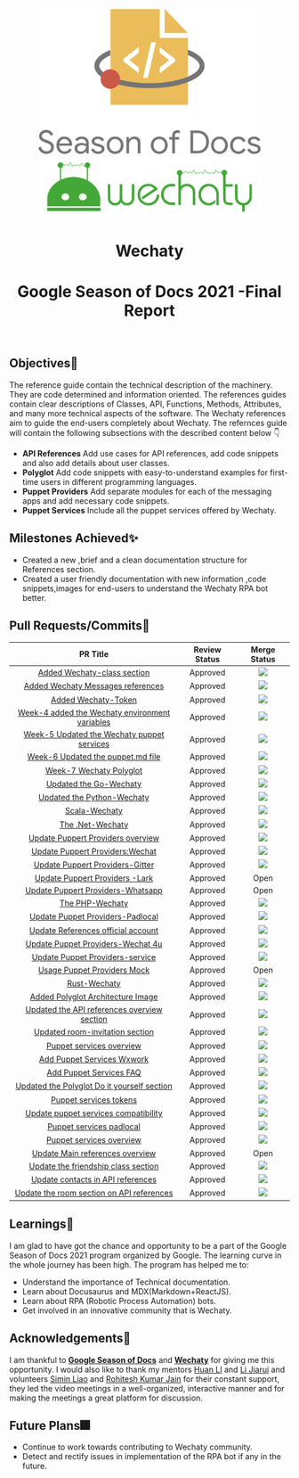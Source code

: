 <div align ="center">
<img src="assets/gsod-2021-1.svg" width="400" />
<br />
<img src="assets/gsod-2021-2.svg" width="400" />
<br />
<h1>Wechaty</h1>
<h1> Google Season of Docs 2021 -Final Report</h1>
<br>
</div>

## Objectives🧿

The reference guide contain the technical description of the machinery. They are code determined and information oriented. The references guides contain clear descriptions of Classes, API, Functions, Methods, Attributes, and many more technical aspects of the software. The Wechaty references aim to guide the end-users completely about Wechaty.
The refernces guide will contain the following subsections with the described content below 👇
* **API References**
Add use cases for API references, add code snippets and also add details about user classes.
* **Polyglot**
Add code snippets with easy-to-understand examples for first-time users in different programming languages.
* **Puppet Providers**
Add separate modules for each of the messaging apps and add necessary code snippets.
* **Puppet Services**
Include all the puppet services offered by Wechaty.

## Milestones Achieved✨

* Created a new ,brief and a clean documentation structure for References section.
* Created a user friendly  documentation with new information ,code snippets,images for end-users to understand the Wechaty RPA bot better.

## Pull Requests/Commits📔

|**PR Title**                                                                                           | **Review Status** | **Merge Status** |
|:------------------------------------------------------------------------------------------------------:|:-----------------:|:----------------:|
| [Added Wechaty-class section](https://github.com/wechaty/wechaty.js.org/pull/913)                                                 | Approved          | <img src="https://img.shields.io/badge/Pull%20request: 913-Merged-blueviolet" />      |
| [Added Wechaty Messages references](https://github.com/wechaty/wechaty.js.org/pull/916)                                          | Approved          | <img src="https://img.shields.io/badge/Pull%20request: 916-Merged-blueviolet" />              |
| [Added Wechaty-Token](https://github.com/wechaty/wechaty.js.org/pull/919)                   | Approved          | <img src="https://img.shields.io/badge/Pull%20request: 919-Merged-blueviolet" />       |       
| [Week-4 added the Wechaty environment variables](https://github.com/wechaty/wechaty.js.org/pull/933)                   | Approved          | <img src="https://img.shields.io/badge/Pull%20request: 933-Merged-blueviolet" />             |
| [Week-5 Updated the Wechaty puppet services](https://github.com/wechaty/wechaty.js.org/pull/965)                   | Approved          | <img src="https://img.shields.io/badge/Pull%20request: 965-Merged-blueviolet" />              |
| [Week-6 Updated the puppet.md file](https://github.com/wechaty/wechaty.js.org/pull/972)           | Approved          |<img src="https://img.shields.io/badge/Pull%20request: 972-Merged-blueviolet" />             |
| [Week-7 Wechaty Polyglot](https://github.com/wechaty/wechaty.js.org/pull/1013)            | Approved          | <img src="https://img.shields.io/badge/Pull%20request: 1013-Merged-blueviolet" />            |
| [Updated the Go-Wechaty](https://github.com/wechaty/wechaty.js.org/pull/1050)       | Approved          | <img src="https://img.shields.io/badge/Pull%20request: 1050-Merged-blueviolet" />              |
| [Updated the Python-Wechaty](https://github.com/wechaty/wechaty.js.org/pull/1057)           | Approved          |<img src="https://img.shields.io/badge/Pull%20request: 1057-Merged-blueviolet" />              |
| [Scala-Wechaty](https://github.com/wechaty/wechaty.js.org/pull/1096)          | Approved          | <img src="https://img.shields.io/badge/Pull%20request: 1096-Merged-blueviolet" />             |
| [The .Net-Wechaty](https://github.com/wechaty/wechaty.js.org/pull/1100)          | Approved          | <img src="https://img.shields.io/badge/Pull%20request: 1100-Merged-blueviolet" />              |
| [Update Puppert Providers overview](https://github.com/wechaty/wechaty.js.org/pull/1107)          | Approved          |<img src="https://img.shields.io/badge/Pull%20request: 1107-Merged-blueviolet" />             |
| [Update Puppert Providers:Wechat](https://github.com/wechaty/wechaty.js.org/pull/1108)          | Approved          | <img src="https://img.shields.io/badge/Pull%20request: 1108-Merged-blueviolet" />             |
| [Update Puppert Providers-Gitter](https://github.com/wechaty/wechaty.js.org/pull/1110)          | Approved          |<img src="https://img.shields.io/badge/Pull%20request: 1110-Merged-blueviolet" />            |
| [Update Puppert Providers -Lark](https://github.com/wechaty/wechaty.js.org/pull/1152)          | Approved          | Open             |
| [Update Puppert Providers-Whatsapp](https://github.com/wechaty/wechaty.js.org/pull/1153)          | Approved          | Open             |
| [The PHP-Wechaty](https://github.com/wechaty/wechaty.js.org/pull/1156)          | Approved          | <img src="https://img.shields.io/badge/Pull%20request: 1156-Merged-blueviolet" />            |
| [Update Puppet Providers-Padlocal](https://github.com/wechaty/wechaty.js.org/pull/1195)          | Approved          | <img src="https://img.shields.io/badge/Pull%20request: 1195-Merged-blueviolet" />          |
| [Update References official account](https://github.com/wechaty/wechaty.js.org/pull/1208)          | Approved          | <img src="https://img.shields.io/badge/Pull%20request: 1208-Merged-blueviolet" />              |
| [Update Puppet Providers-Wechat 4u](https://github.com/wechaty/wechaty.js.org/pull/1211)          | Approved          | <img src="https://img.shields.io/badge/Pull%20request: 1211-Merged-blueviolet" />            |
| [Update Puppet Providers-service](https://github.com/wechaty/wechaty.js.org/pull/1212)          | Approved          | <img src="https://img.shields.io/badge/Pull%20request: 1212-Merged-blueviolet" />              |
| [Usage Puppet Providers Mock](https://github.com/wechaty/wechaty.js.org/pull/1220)          | Approved          | Open             |
| [Rust-Wechaty](https://github.com/wechaty/wechaty.js.org/pull/1231)          | Approved          | <img src="https://img.shields.io/badge/Pull%20request: 1231-Merged-blueviolet" />             |
| [Added Polyglot Architecture Image](https://github.com/wechaty/wechaty.js.org/pull/1233)          | Approved          |<img src="https://img.shields.io/badge/Pull%20request: 1233-Merged-blueviolet" />              |
| [Updated the API references overview section](https://github.com/wechaty/wechaty.js.org/pull/1261)          | Approved          | <img src="https://img.shields.io/badge/Pull%20request: 1261-Merged-blueviolet" />              |
| [Updated room-invitation section](https://github.com/wechaty/wechaty.js.org/pull/1265)          | Approved          | <img src="https://img.shields.io/badge/Pull%20request: 1265-Merged-blueviolet" />             |
| [Puppet services overview](https://github.com/wechaty/wechaty.js.org/pull/1277)          | Approved          | <img src="https://img.shields.io/badge/Pull%20request: 1277-Merged-blueviolet" />              |
| [Add Puppet Services Wxwork](https://github.com/wechaty/wechaty.js.org/pull/1285)          | Approved          | <img src="https://img.shields.io/badge/Pull%20request: 1285-Merged-blueviolet" />              |
| [Add Puppet Services FAQ](https://github.com/wechaty/wechaty.js.org/pull/1284)          | Approved          |<img src="https://img.shields.io/badge/Pull%20request: 1284-Merged-blueviolet" />             |
| [Updated the Polyglot Do it yourself section](https://github.com/wechaty/wechaty.js.org/pull/1283)          | Approved          | <img src="https://img.shields.io/badge/Pull%20request: 12833-Merged-blueviolet" />              |
| [Puppet services tokens](https://github.com/wechaty/wechaty.js.org/pull/1282)          | Approved          | <img src="https://img.shields.io/badge/Pull%20request: 1282-Merged-blueviolet" />              |
| [Update puppet services compatibility](https://github.com/wechaty/wechaty.js.org/pull/1279)          | Approved          | <img src="https://img.shields.io/badge/Pull%20request: 1279-Merged-blueviolet" />              |
| [Puppet services padlocal](https://github.com/wechaty/wechaty.js.org/pull/1278)          | Approved          |<img src="https://img.shields.io/badge/Pull%20request: 1278-Merged-blueviolet" />             |
| [Puppet services overview ](https://github.com/wechaty/wechaty.js.org/pull/1277)          | Approved          |<img src="https://img.shields.io/badge/Pull%20request: 1277-Merged-blueviolet" />             |
| [Update Main references overview](https://github.com/wechaty/wechaty.js.org/pull/1286)          | Approved          | Open             |
| [Update the friendship class section](https://github.com/wechaty/wechaty.js.org/pull/1289)          | Approved          |<img src="https://img.shields.io/badge/Pull%20request: 1289-Merged-blueviolet" />               |
| [Update contacts in API references](https://github.com/wechaty/wechaty.js.org/pull/1290)          | Approved          |<img src="https://img.shields.io/badge/Pull%20request: 1290-Merged-blueviolet" />               |
| [Update the room section on API references](https://github.com/wechaty/wechaty.js.org/pull/1294)          | Approved          |<img src="https://img.shields.io/badge/Pull%20request: 1294-Merged-blueviolet" />               |
 

## Learnings🥇

I am glad to have got the chance and opportunity to be a part of the Google Season of Docs 2021 program organized by Google. The learning curve in the whole journey has been high. The program has helped me to:
* Understand the importance of Technical documentation.
* Learn about Docusaurus and MDX(Markdown+ReactJS).
* Learn about RPA (Robotic Process Automation) bots.
* Get involved in an innovative community that is  Wechaty.

## Acknowledgements🎉

I am thankful to **[Google Season of Docs](https://developers.google.com/season-of-docs)** and **[Wechaty](https://wechaty.js.org/)** for giving me this opportunity. I would also like to thank my mentors [Huan LI](https://github.com/huan) and [Li Jiarui](https://github.com/lijiarui) and volunteers [Simin Liao](https://github.com/proudofsimin) and [Rohitesh Kumar Jain](https://github.com/Rohitesh-Kumar-Jain) for their constant support, they led the video meetings in a well-organized, interactive manner and for making the meetings a  great platform for discussion.

## Future Plans🎆

* Continue to work towards contributing to Wechaty community.
* Detect and rectify issues in implementation of the RPA bot if any in the future.
